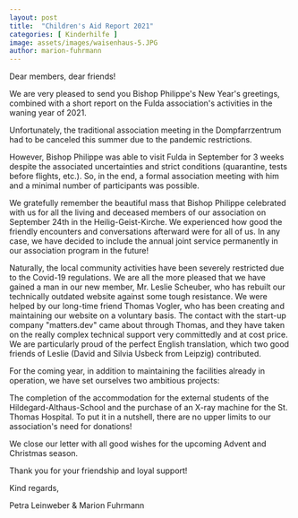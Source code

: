 ```yaml
---
layout: post
title:  "Children's Aid Report 2021"
categories: [ Kinderhilfe ]
image: assets/images/waisenhaus-5.JPG
author: marion-fuhrmann
---
```


Dear members, dear friends!

We are very pleased to send you Bishop Philippe's New Year's greetings, combined with a short report on the Fulda association's activities in the waning year of 2021.

Unfortunately, the traditional association meeting in the Dompfarrzentrum had to be canceled this summer due to the pandemic restrictions.

However, Bishop Philippe was able to visit Fulda in September for 3 weeks despite the associated uncertainties and strict conditions (quarantine, tests before flights, etc.). So, in the end, a formal association meeting with him and a minimal number of participants was possible.

We gratefully remember the beautiful mass that Bishop Philippe celebrated with us for all the living and deceased members of our association on September 24th in the Heilig-Geist-Kirche. We experienced how good the friendly encounters and conversations afterward were for all of us. In any case, we have decided to include the annual joint service permanently in our association program in the future!

Naturally, the local community activities have been severely restricted due to the Covid-19 regulations. We are all the more pleased that we have gained a man in our new member, Mr. Leslie Scheuber, who has rebuilt our technically outdated website against some tough resistance. We were helped by our long-time friend Thomas Vogler, who has been creating and maintaining our website on a voluntary basis. The contact with the start-up company "matters.dev" came about through Thomas, and they have taken on the really complex technical support very committedly and at cost price. We are particularly proud of the perfect English translation, which two good friends of Leslie (David and Silvia Usbeck from Leipzig) contributed.

For the coming year, in addition to maintaining the facilities already in operation, we have set ourselves two ambitious projects:

The completion of the accommodation for the external students of the Hildegard-Althaus-School and the purchase of an X-ray machine for the St. Thomas Hospital. To put it in a nutshell, there are no upper limits to our association's need for donations!

We close our letter with all good wishes for the upcoming Advent and Christmas season.

Thank you for your friendship and loyal support!

Kind regards,

Petra Leinweber & Marion Fuhrmann